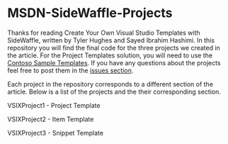 # MSDN-SideWaffle-Projects

Thanks for reading Create Your Own Visual Studio Templates with SideWaffle, written by Tyler Hughes and Sayed Ibrahim Hashimi. In this repository you will find the final code for the three projects we created in the article. For the Project Templates solution, you will need to use the [Contoso Sample Templates](bit.ly/ContosoTemplates). If you have any questions about the projects feel free to post them in the [issues section](https://github.com/RandomlyKnighted/MSDN-SideWaffle-Projects/issues).


Each project in the repository corresponds to a different section of the article. Below is a list of the projects and the their corresponding section.

VSIXProject1 - Project Template

VSIXProject2 - Item Template

VSIXProject3 - Snippet Template

